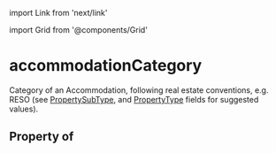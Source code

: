import Link from 'next/link'
  
import Grid from '@components/Grid'

# accommodationCategory

Category of an <Link href="/Accommodation">Accommodation</Link>, following real estate conventions, e.g. RESO (see <a href="https://ddwiki.reso.org/display/DDW17/PropertySubType+Field">PropertySubType</a>, and <a href="https://ddwiki.reso.org/display/DDW17/PropertyType+Field">PropertyType</a> fields  for suggested values).

## Property of



